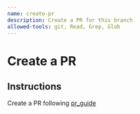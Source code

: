 ```yaml
---
name: create-pr
description: Create a PR for this branch 
allowed-tools: git, Read, Grep, Glob
---
```


# Create a PR

## Instructions
Create a PR following [pr_guide](pr_guide.md)
